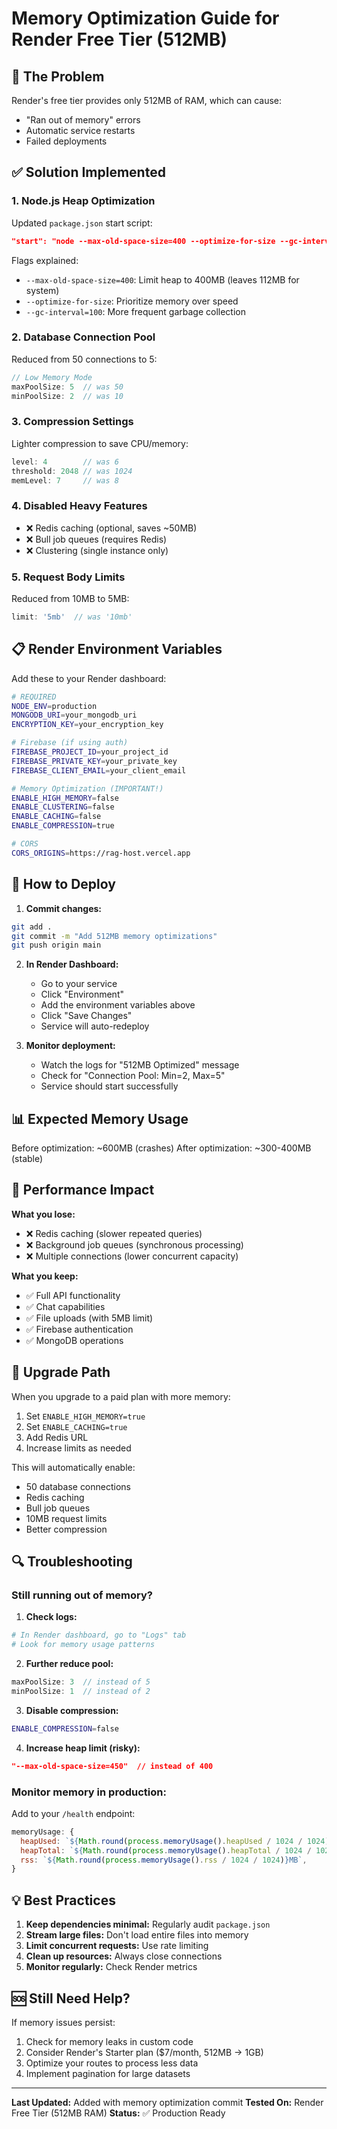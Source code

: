 # Memory Optimization Guide for Render Free Tier (512MB)

## 🚨 The Problem
Render's free tier provides only 512MB of RAM, which can cause:
- "Ran out of memory" errors
- Automatic service restarts
- Failed deployments

## ✅ Solution Implemented

### 1. **Node.js Heap Optimization**
Updated `package.json` start script:
```json
"start": "node --max-old-space-size=400 --optimize-for-size --gc-interval=100 server.js"
```

Flags explained:
- `--max-old-space-size=400`: Limit heap to 400MB (leaves 112MB for system)
- `--optimize-for-size`: Prioritize memory over speed
- `--gc-interval=100`: More frequent garbage collection

### 2. **Database Connection Pool**
Reduced from 50 connections to 5:
```javascript
// Low Memory Mode
maxPoolSize: 5  // was 50
minPoolSize: 2  // was 10
```

### 3. **Compression Settings**
Lighter compression to save CPU/memory:
```javascript
level: 4        // was 6
threshold: 2048 // was 1024
memLevel: 7     // was 8
```

### 4. **Disabled Heavy Features**
- ❌ Redis caching (optional, saves ~50MB)
- ❌ Bull job queues (requires Redis)
- ❌ Clustering (single instance only)

### 5. **Request Body Limits**
Reduced from 10MB to 5MB:
```javascript
limit: '5mb'  // was '10mb'
```

## 📋 Render Environment Variables

Add these to your Render dashboard:

```bash
# REQUIRED
NODE_ENV=production
MONGODB_URI=your_mongodb_uri
ENCRYPTION_KEY=your_encryption_key

# Firebase (if using auth)
FIREBASE_PROJECT_ID=your_project_id
FIREBASE_PRIVATE_KEY=your_private_key
FIREBASE_CLIENT_EMAIL=your_client_email

# Memory Optimization (IMPORTANT!)
ENABLE_HIGH_MEMORY=false
ENABLE_CLUSTERING=false
ENABLE_CACHING=false
ENABLE_COMPRESSION=true

# CORS
CORS_ORIGINS=https://rag-host.vercel.app
```

## 🔄 How to Deploy

1. **Commit changes:**
```bash
git add .
git commit -m "Add 512MB memory optimizations"
git push origin main
```

2. **In Render Dashboard:**
   - Go to your service
   - Click "Environment"
   - Add the environment variables above
   - Click "Save Changes"
   - Service will auto-redeploy

3. **Monitor deployment:**
   - Watch the logs for "512MB Optimized" message
   - Check for "Connection Pool: Min=2, Max=5"
   - Service should start successfully

## 📊 Expected Memory Usage

Before optimization: ~600MB (crashes)
After optimization: ~300-400MB (stable)

## 🚀 Performance Impact

**What you lose:**
- ❌ Redis caching (slower repeated queries)
- ❌ Background job queues (synchronous processing)
- ❌ Multiple connections (lower concurrent capacity)

**What you keep:**
- ✅ Full API functionality
- ✅ Chat capabilities
- ✅ File uploads (with 5MB limit)
- ✅ Firebase authentication
- ✅ MongoDB operations

## 🎯 Upgrade Path

When you upgrade to a paid plan with more memory:

1. Set `ENABLE_HIGH_MEMORY=true`
2. Set `ENABLE_CACHING=true`
3. Add Redis URL
4. Increase limits as needed

This will automatically enable:
- 50 database connections
- Redis caching
- Bull job queues
- 10MB request limits
- Better compression

## 🔍 Troubleshooting

### Still running out of memory?

1. **Check logs:**
```bash
# In Render dashboard, go to "Logs" tab
# Look for memory usage patterns
```

2. **Further reduce pool:**
```javascript
maxPoolSize: 3  // instead of 5
minPoolSize: 1  // instead of 2
```

3. **Disable compression:**
```bash
ENABLE_COMPRESSION=false
```

4. **Increase heap limit (risky):**
```json
"--max-old-space-size=450"  // instead of 400
```

### Monitor memory in production:

Add to your `/health` endpoint:
```javascript
memoryUsage: {
  heapUsed: `${Math.round(process.memoryUsage().heapUsed / 1024 / 1024)}MB`,
  heapTotal: `${Math.round(process.memoryUsage().heapTotal / 1024 / 1024)}MB`,
  rss: `${Math.round(process.memoryUsage().rss / 1024 / 1024)}MB`,
}
```

## 💡 Best Practices

1. **Keep dependencies minimal:** Regularly audit `package.json`
2. **Stream large files:** Don't load entire files into memory
3. **Limit concurrent requests:** Use rate limiting
4. **Clean up resources:** Always close connections
5. **Monitor regularly:** Check Render metrics

## 🆘 Still Need Help?

If memory issues persist:
1. Check for memory leaks in custom code
2. Consider Render's Starter plan ($7/month, 512MB → 1GB)
3. Optimize your routes to process less data
4. Implement pagination for large datasets

---

**Last Updated:** Added with memory optimization commit
**Tested On:** Render Free Tier (512MB RAM)
**Status:** ✅ Production Ready
